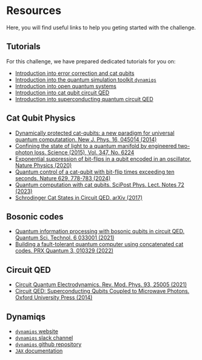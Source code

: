# Resources

Here, you will find useful links to help you geting started with the challenge.

## Tutorials
For this challenge, we have prepared dedicated tutorials for you on:
- [Introduction into error correction and cat qubits](Tutorial_1_Introduction.ipynb)
- [Introduction into the quantum simulation toolkit `dynamiqs`](Tutorial_Dynamiqs.ipynb)
- [Introduction into open quantum systems](Tutorial_OpenQuantumSystems.ipynb)
- [Introduction into cat qubit circuit QED](Tutorial_2_CatQubit_QED.ipynb)
- [Introduction into superconducting quantum circuit QED](Tutorial_SuperconductingCircuits.ipynb)

## Cat Qubit Physics

- [Dynamically protected cat-qubits: a new paradigm for universal quantum computatation. New J. Phys. 16, 045014 (2014)](https://arxiv.org/abs/1312.2017)
- [Confining the state of light to a quantum manifold by engineered two-photon loss. Science (2015), Vol. 347, No. 6224](https://arxiv.org/abs/1412.4633)
- [Exponential suppression of bit-flips in a qubit encoded in an oscillator. Nature Physics (2020)](https://arxiv.org/abs/1907.11729)
- [Quantum control of a cat-qubit with bit-flip times exceeding ten seconds. Nature 629, 778-783 (2024)](https://arxiv.org/abs/2307.06617)
- [Quantum computation with cat qubits. SciPost Phys. Lect. Notes 72 (2023)](https://scipost.org/10.21468/SciPostPhysLectNotes.72)
- [Schrodinger Cat States in Circuit QED. arXiv (2017)](https://arxiv.org/abs/1710.03179)

## Bosonic codes

- [Quantum information processing with bosonic qubits in circuit QED. Quantum Sci. Technol. 6 033001 (2021)](https://arxiv.org/abs/2008.13471)
- [Building a fault-tolerant quantum computer using concatenated cat codes. PRX Quantum 3, 010329 (2022)](https://arxiv.org/abs/2012.04108)

## Circuit QED

- [Circuit Quantum Electrodynamics. Rev. Mod. Phys. 93, 25005 (2021)](https://arxiv.org/abs/2005.12667)
- [Circuit QED: Superconducting Qubits Coupled to Microwave Photons. Oxford University Press (2014)](https://boulderschool.yale.edu/sites/default/files/files/Girvin_CQED_LES_HOUCHES.pdf)

## Dynamiqs

- [`dynamiqs` website](https://www.dynamiqs.org/stable/)
- [`dynamiqs` slack channel](https://join.slack.com/t/dynamiqs-org/shared_invite/zt-1z4mw08mo-qDLoNx19JBRtKzXlmlFYLA)
- [`dynamiqs` github repository](https://github.com/dynamiqs/dynamiqs)
- [`JAX` documentation](https://jax.readthedocs.io/en/latest/) 